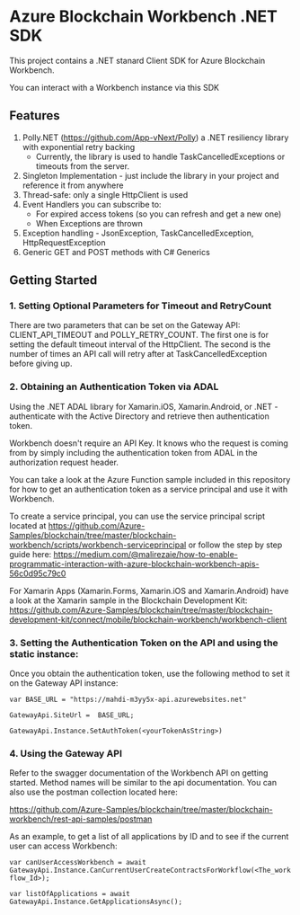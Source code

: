 # Azure Blockchain Workbench .NET SDK

This project contains a .NET stanard Client SDK for Azure Blockchain Workbench. 

You can interact with a Workbench instance via this SDK 

## Features
1. Polly.NET (https://github.com/App-vNext/Polly) a .NET resiliency library with exponential retry backing 
    - Currently, the library is used to handle TaskCancelledExceptions or timeouts from the server. 
2. Singleton Implementation - just include the library in your project and reference it from anywhere 
3. Thread-safe: only a single HttpClient is used
4. Event Handlers you can subscribe to: 
    - For expired access tokens (so you can refresh and get a new one)
    - When Exceptions are thrown 
5. Exception handling - JsonException, TaskCancelledException, HttpRequestException  
6. Generic GET and POST methods with C# Generics

## Getting Started

### 1. Setting Optional Parameters for Timeout and RetryCount

There are two parameters that can be set on the Gateway API: CLIENT_API_TIMEOUT and POLLY_RETRY_COUNT. 
The first one is for setting the default timeout interval of the HttpClient. The second is the number of times an API call will retry after at TaskCancelledException before giving up. 

### 2. Obtaining an Authentication Token via ADAL

Using the .NET ADAL library for Xamarin.iOS, Xamarin.Android, or .NET - authenticate with the Active Directory and retrieve then authentication token. 

Workbench doesn't require an API Key. It knows who the request is coming from by simply including the authentication token from ADAL in the authorization request header. 

You can take a look at the Azure Function sample included in this repository for how to get an authentication token as a service principal and use it with Workbench. 

To create a service principal, you can use the service principal script located at https://github.com/Azure-Samples/blockchain/tree/master/blockchain-workbench/scripts/workbench-serviceprincipal or follow the step by step guide here: https://medium.com/@malirezaie/how-to-enable-programmatic-interaction-with-azure-blockchain-workbench-apis-56c0d95c79c0

For Xamarin Apps (Xamarin.Forms, Xamarin.iOS and Xamarin.Android) have a look at the Xamarin sample in the Blockchain Development Kit: https://github.com/Azure-Samples/blockchain/tree/master/blockchain-development-kit/connect/mobile/blockchain-workbench/workbench-client

### 3. Setting the Authentication Token on the API and using the static instance:
Once you obtain the authentication token, use the following method to set it on the Gateway API instance:

```var BASE_URL = "https://mahdi-m3yy5x-api.azurewebsites.net"```

```GatewayApi.SiteUrl =  BASE_URL;```

```GatewayApi.Instance.SetAuthToken(<yourTokenAsString>)```

### 4. Using the Gateway API
Refer to the swagger documentation of the Workbench API on getting started. Method names will be similar to the api documentation. You can also use the postman collection located here: 

https://github.com/Azure-Samples/blockchain/tree/master/blockchain-workbench/rest-api-samples/postman

As an example, to get a list of all applications by ID and to see if the current user can access Workbench: 

```var canUserAccessWorkbench = await GatewayApi.Instance.CanCurrentUserCreateContractsForWorkflow(<The_workflow_Id>);```

```var listOfApplications = await GatewayApi.Instance.GetApplicationsAsync();```


